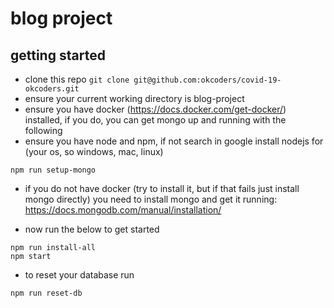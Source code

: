 # blog project

## getting started

- clone this repo `git clone git@github.com:okcoders/covid-19-okcoders.git`
- ensure your current working directory is blog-project
- ensure you have docker (https://docs.docker.com/get-docker/) installed, if you do, you can get mongo up and running with the following
- ensure you have node and npm, if not search in google install nodejs for (your os, so windows, mac, linux)

```
npm run setup-mongo
```

- if you do not have docker (try to install it, but if that fails just install mongo directly) you need to install mongo and get it running: https://docs.mongodb.com/manual/installation/


- now run the below to get started

```
npm run install-all
npm start
```
- to reset your database run

```
npm run reset-db
```

